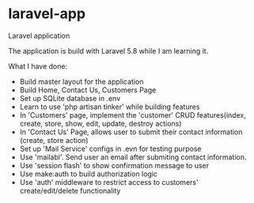 # laravel-app
Laravel application

The application is build with Laravel 5.8 while I am learning it.

What I have done:
- Build master layout for the application
- Build Home, Contact Us, Customers Page
- Set up SQLite database in .env
- Learn to use 'php artisan tinker' while building features
- In 'Customers' page, implement the 'customer' CRUD features(index, create, store, show, edit, update, destroy actions)
- In 'Contact Us' Page, allows user to submit their contact information (create, store action)
- Set up 'Mail Service' configs in .evn for testing purpose
- Use 'mailabl'. Send user an email after submiting contact information.
- Use 'session flash' to show confirmation message to user
- Use make:auth to build authorization logic
- Use 'auth' middleware to restrict access to customers' create/edit/delete functionality